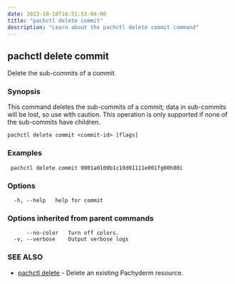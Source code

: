 ```yaml
---
date: 2023-10-18T16:51:53-04:00
title: "pachctl delete commit"
description: "Learn about the pachctl delete commit command"
---
```


## pachctl delete commit

Delete the sub-commits of a commit.

### Synopsis

This command deletes the sub-commits of a commit; data in sub-commits will be lost, so use with caution. This operation is only supported if none of the sub-commits have children. 

```
pachctl delete commit <commit-id> [flags]
```

### Examples

```
 pachctl delete commit 0001a0100b1c10d01111e001fg00h00i
```

### Options

```
  -h, --help   help for commit
```

### Options inherited from parent commands

```
      --no-color   Turn off colors.
  -v, --verbose    Output verbose logs
```

### SEE ALSO

* [pachctl delete](../pachctl_delete)	 - Delete an existing Pachyderm resource.

